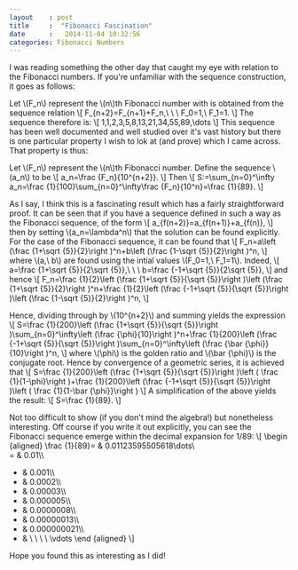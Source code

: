```yaml
---
layout    : post
title     :  "Fibonacci Fascination"
date      :   2014-11-04 10:32:56
categories: Fibonacci Numbers 
---
```


I was reading something the other day that caught my eye with relation to the Fibonacci numbers. If you're unfamiliar with the sequence construction, it goes as follows:

Let \\(F\_n\\) represent the \\(n\\)th Fibonacci number with is obtained from the sequence relation
\\[
F\_{n+2}=F\_{n+1}+F\_n,\ \ \ F\_0=1,\ F\_1=1.
\\]
The sequence therefore is:
\\[
1,1,2,3,5,8,13,21,34,55,89,\dots
\\]
This sequence has been well documented and well studied over it's vast history but there is one particular property I wish to lok at (and prove) which I came across. That property is thus:

Let \\(F\_n\\) represent the \\(n\\)th Fibonacci number. Define the sequence \\(a\_n\\) to be 
\\[
a\_n=\frac {F\_n}{10^{n+2}}.
\\]
Then
\\[
S:=\sum\_{n=0}^\infty a\_n=\frac {1}{100}\sum\_{n=0}^\infty\frac {F\_n}{10^n}=\frac {1}{89}.
\\]

As I say, I think this is a fascinating result which has a fairly straightforward proof. It can be seen that if you have a sequence defined in such a way as the Fibonacci sequence, of the form
\\[
a\_{f(n+2)}=a\_{f(n+1)}+a\_{f(n)},
\\]
then by setting \\(a\_n=\lambda^n\\) that the solution can be found explicitly. For the case of the Fibonacci sequence, it can be found that
\\[
F\_n=a\left (\frac {1+\sqrt {5}}{2}\right )^n+b\left (\frac {1-\sqrt {5}}{2}\right )^n,
\\]
where \\(a,\ b\\) are found using the intial values \\(F\_0=1,\ F\_1=1\\).
Indeed, 
\\[
a=\frac {1+\sqrt {5}}{2\sqrt {5}},\ \ \ b=\frac {-1+\sqrt {5}}{2\sqrt {5}},
\\]
and hence
\\[
F\_n=\frac {1}{2}\left (\frac {1+\sqrt {5}}{\sqrt {5}}\right )\left (\frac {1+\sqrt {5}}{2}\right )^n+\frac {1}{2}\left (\frac {-1+\sqrt {5}}{\sqrt {5}}\right )\left (\frac {1-\sqrt {5}}{2}\right )^n,
\\]

Hence, dividing through by \\(10^{n+2}\\) and summing yields the expression
\\[
S=\frac {1}{200}\left (\frac {1+\sqrt {5}}{\sqrt {5}}\right )\sum\_{n=0}^\infty\left (\frac {\phi}{10}\right )^n+\frac {1}{200}\left (\frac {-1+\sqrt {5}}{\sqrt {5}}\right )\sum\_{n=0}^\infty\left (\frac {\bar {\phi}}{10}\right )^n,
\\]
where \\(\phi\\) is the golden ratio and \\(\bar {\phi}\\) is the conjugate root. Hence by convergence of a geometric series, it is achieved that
\\[
S=\frac {1}{200}\left (\frac {1+\sqrt {5}}{\sqrt {5}}\right )\left ( \frac {1}{1-\phi}\right )+\frac {1}{200}\left (\frac {-1+\sqrt {5}}{\sqrt {5}}\right )\left ( \frac {1}{1-\bar {\phi}}\right )
\\]
A simplification of the above yields the result:
\\[
S=\frac {1}{89}.
\\]

Not too difficult to show (if you don't mind the algebra!) but nonetheless interesting. Off course if you write it out explicitly, you can see the Fibonacci sequence emerge within the decimal expansion for 1/89:
\\[
\begin {aligned}
\frac {1}{89}= & 0.01123595505618\dots\\\
= & 0.01\\\
+ & 0.001\\\
+ & 0.0002\\\
+ & 0.00003\\\
+ & 0.000005\\\
+ & 0.0000008\\\
+ & 0.00000013\\\
+ & 0.000000021\\\
+ & \ \ \ \ \vdots
\end {aligned}
\\]

Hope you found this as interesting as I did!

